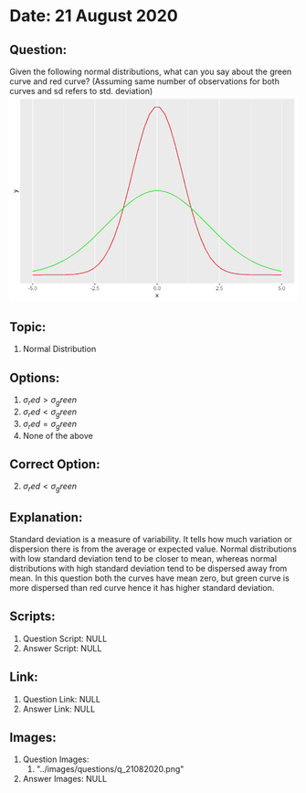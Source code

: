 # Date: 21 August 2020

## Question:
Given the following normal distributions, what can you say about the green curve and red curve? (Assuming same number of observations for both curves and sd refers to std. deviation)
![](../images/questions/q_21082020.png)

## Topic:
1. Normal Distribution

## Options:
1. $\sigma_red > \sigma_green$ 
2. $\sigma_red < \sigma_green$ 
3. $\sigma_red = \sigma_green$
4. None of the above

## Correct Option:
2. $\sigma_red < \sigma_green$ 

## Explanation:
Standard deviation is a measure of variability. It tells how much variation or dispersion there is from the average or expected value. Normal distributions with low standard deviation tend to be closer to mean, whereas normal distributions with high standard deviation tend to be dispersed away from mean. In this question both the curves have mean zero, but green curve is more dispersed than red curve hence it has higher standard deviation.

## Scripts:
1. Question Script: NULL
2. Answer Script: NULL

## Link:
1. Question Link: NULL
2. Answer Link: NULL

## Images:
1. Question Images:
   1. "../images/questions/q_21082020.png" 
2. Answer Images: NULL
